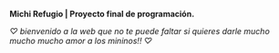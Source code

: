 <b>Michi Refugio | Proyecto final de programación.</b>

<i>♡ bienvenido a la web que no te puede faltar si quieres darle mucho mucho mucho amor a los mininos!! ♡ </i>
